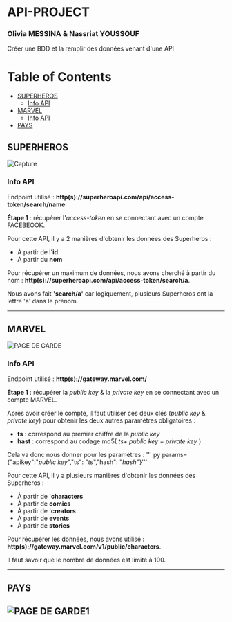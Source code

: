 # API-PROJECT
### Olivia MESSINA & Nassriat YOUSSOUF
 Créer une BDD et la remplir des données venant d'une API 

# Table of Contents
  * [SUPERHEROS](#SUPERHEROS)
     - [Info API](#Info-API)
  * [MARVEL](#MARVEL)
     - [Info API](#Info-API)
  * [PAYS](#PAYS)
  
  
  ## SUPERHEROS
  ![Capture](https://user-images.githubusercontent.com/74513460/103438065-0ff7bd00-4c2f-11eb-80ee-e2814fca8078.PNG)
  
  ### Info API
  Endpoint utilisé : **http(s)://superheroapi.com/api/access-token/search/name**
  
  **Étape 1** : récupérer l'_access-token_ en se connectant avec un compte FACEBEOOK. 
  
  Pour cette API, il y a 2 manières d'obtenir les données des Superheros :
  + À partir de l'**id**
  + À partir du **nom**
  
  Pour récupérer un maximum de données, nous avons cherché à partir du nom : **http(s)://superheroapi.com/api/access-token/search/a**.
  
  Nous avons fait **'search/a'** car logiquement, plusieurs Superheros ont la lettre 'a' dans le prénom. 
  
  ---
  
   ## MARVEL
  ![PAGE DE GARDE](https://user-images.githubusercontent.com/74513460/103438125-b6dc5900-4c2f-11eb-90c2-972255a1aaa5.PNG)

   ### Info API
   Endpoint utilisé : **http(s)://gateway.marvel.com/**
   
   **Étape 1** : récupérer la _public key_ & la _private key_ en se connectant avec un compte MARVEL. 
   
   Après avoir créer le compte, il faut utiliser ces deux clés (_public key_ & _private key_) pour obtenir les deux autres paramètres obligatoires :
   
  + **ts** : correspond au premier chiffre de la _public key_
  + **hast** : correspond au codage md5( _ts_+ _public key_ + _private key_ )
   
  Cela va donc nous donner pour les paramètres : ''' py
  params={"apikey":"_public key_","ts": "_ts_","hash": "_hash_"}'''
  
  Pour cette API, il y a plusieurs manières d'obtenir les données des Superheros :
  + À partir de '**characters**
  + À partir de **comics**
  + À partir de '**creators**
  + À partir de **events**
  + À partir de **stories**
  
  Pour récupérer les données, nous avons utilisé : **http(s)://gateway.marvel.com/v1/public/characters**.
  
  Il faut savoir que le nombre de données est limité à 100. 
   

  ---
  
   ## PAYS
  ![PAGE DE GARDE1](https://user-images.githubusercontent.com/74513460/103438112-acba5a80-4c2f-11eb-9f9d-d9cbecfdab6f.PNG)
  ---
